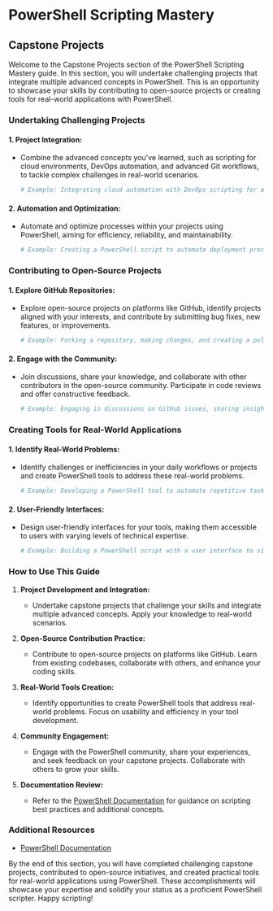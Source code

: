 # PowerShell Scripting Mastery

## Capstone Projects

Welcome to the Capstone Projects section of the PowerShell Scripting Mastery guide. In this section, you will undertake challenging projects that integrate multiple advanced concepts in PowerShell. This is an opportunity to showcase your skills by contributing to open-source projects or creating tools for real-world applications with PowerShell.

### Undertaking Challenging Projects

#### 1. **Project Integration:**
   - Combine the advanced concepts you've learned, such as scripting for cloud environments, DevOps automation, and advanced Git workflows, to tackle complex challenges in real-world scenarios.
     ```powershell
     # Example: Integrating cloud automation with DevOps scripting for a comprehensive solution
     ```

#### 2. **Automation and Optimization:**
   - Automate and optimize processes within your projects using PowerShell, aiming for efficiency, reliability, and maintainability.
     ```powershell
     # Example: Creating a PowerShell script to automate deployment processes and optimize resource usage
     ```

### Contributing to Open-Source Projects

#### 1. **Explore GitHub Repositories:**
   - Explore open-source projects on platforms like GitHub, identify projects aligned with your interests, and contribute by submitting bug fixes, new features, or improvements.
     ```powershell
     # Example: Forking a repository, making changes, and creating a pull request to contribute to an open-source project
     ```

#### 2. **Engage with the Community:**
   - Join discussions, share your knowledge, and collaborate with other contributors in the open-source community. Participate in code reviews and offer constructive feedback.
     ```powershell
     # Example: Engaging in discussions on GitHub issues, sharing insights, and collaborating with the community
     ```

### Creating Tools for Real-World Applications

#### 1. **Identify Real-World Problems:**
   - Identify challenges or inefficiencies in your daily workflows or projects and create PowerShell tools to address these real-world problems.
     ```powershell
     # Example: Developing a PowerShell tool to automate repetitive tasks in system administration
     ```

#### 2. **User-Friendly Interfaces:**
   - Design user-friendly interfaces for your tools, making them accessible to users with varying levels of technical expertise.
     ```powershell
     # Example: Building a PowerShell script with a user interface to simplify configuration and usage
     ```

### How to Use This Guide

1. **Project Development and Integration:**
   - Undertake capstone projects that challenge your skills and integrate multiple advanced concepts. Apply your knowledge to real-world scenarios.

2. **Open-Source Contribution Practice:**
   - Contribute to open-source projects on platforms like GitHub. Learn from existing codebases, collaborate with others, and enhance your coding skills.

3. **Real-World Tools Creation:**
   - Identify opportunities to create PowerShell tools that address real-world problems. Focus on usability and efficiency in your tool development.

4. **Community Engagement:**
   - Engage with the PowerShell community, share your experiences, and seek feedback on your capstone projects. Collaborate with others to grow your skills.

5. **Documentation Review:**
   - Refer to the [PowerShell Documentation](https://docs.microsoft.com/en-us/powershell/) for guidance on scripting best practices and additional concepts.

### Additional Resources

- [PowerShell Documentation](https://docs.microsoft.com/en-us/powershell/)

By the end of this section, you will have completed challenging capstone projects, contributed to open-source initiatives, and created practical tools for real-world applications using PowerShell. These accomplishments will showcase your expertise and solidify your status as a proficient PowerShell scripter. Happy scripting!
